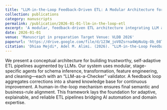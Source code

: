 ```yaml
---
title: "LLM-in-the-Loop Feedback-Driven ETL: A Modular Architecture for Trustworthy, Self-Adaptive Data Pipelines"
collection: publications
category: manuscripts
permalink: /publication/2026-01-01-llm-in-the-loop-etl
excerpt: 'A modular, feedback-driven ETL architecture integrating LLM agents with human-in-the-loop validation.'
date: 2026-01-01
venue: 'Manuscript in preparation Target Venue: VLDB 2026'
paperurl: 'https://drive.google.com/file/d/123W_joV0Zsrna4WpNuUg-Ob_08TQfE-P/view?usp=sharing'
citation: 'Dhiaa Mejdi*, Adel M. Alimi. (2026). "LLM-in-the-Loop Feedback-Driven ETL: A Modular Architecture for Trustworthy, Self-Adaptive Data Pipelines." Manuscript in preparation for VLDB 2026.'
---
```

We present a conceptual architecture for building trustworthy, self-adaptive ETL pipelines augmented by LLMs. Our system uses modular, stage-specific agents for schema inference, transformation, feature engineering, and cleaning—each with an “LLM-as-a-Checker” validator. A feedback loop aggregates corrections into a shared knowledge base for continuous improvement. A human-in-the-loop mechanism ensures final semantic and business-rule alignment. This framework lays the foundation for adaptive, explainable, and reliable ETL pipelines bridging AI automation and domain expertise.
